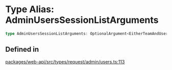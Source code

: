 # Type Alias: AdminUsersSessionListArguments

```ts
type AdminUsersSessionListArguments: OptionalArgument<EitherTeamAndUserIDOrNeither & TokenOverridable & CursorPaginationEnabled>;
```

## Defined in

[packages/web-api/src/types/request/admin/users.ts:113](https://github.com/slackapi/node-slack-sdk/blob/c15385ef93ccdde9702f52f7d1f445999203d794/packages/web-api/src/types/request/admin/users.ts#L113)
